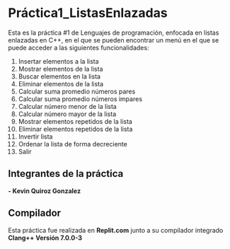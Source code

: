 # Práctica1_ListasEnlazadas
Esta es la práctica #1 de Lenguajes de programación, enfocada en listas enlazadas en C++, en el que se pueden encontrar un menú en el que se puede acceder a las siguientes funcionalidades:
1. Insertar elementos a la lista
2. Mostrar elementos de la lista
3. Buscar elementos en la lista
4. Eliminar elementos de la lista
5. Calcular suma promedio números pares
6. Calcular suma promedio números impares
7. Calcular número menor de la lista
8. Calcular número mayor de la lista
9. Mostrar elementos repetidos de la lista
10. Eliminar elementos repetidos de la lista
11. Invertir lista
12. Ordenar la lista de forma decreciente
13. Salir


## Integrantes de la práctica
**- Kevin Quiroz Gonzalez**
 
## Compilador
Esta práctica fue realizada en **Replit.com** junto a su compilador integrado **Clang++ Versión 7.0.0-3**

